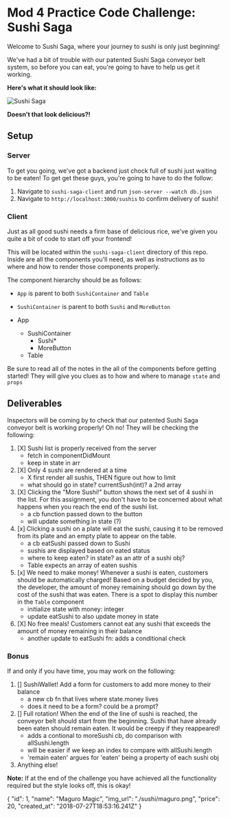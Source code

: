 # Mod 4 Practice Code Challenge: Sushi Saga

Welcome to Sushi Saga, where your journey to sushi is only just beginning!

We've had a bit of trouble with our patented Sushi Saga conveyor belt system, so before you can eat, you're going to have to help us get it working.

**Here's what it should look like:**

![Sushi Saga](https://raw.githubusercontent.com/learn-co-curriculum/React-Practice-Code-Challenge/master/sushi-saga-demo.gif)

**Doesn't that look delicious?!**

## Setup

### Server

To get you going, we've got a backend just chock full of sushi just waiting to be eaten! To get get these guys, you're going to have to do the follow:

1. Navigate to `sushi-saga-client` and run `json-server --watch db.json`
2. Navigate to `http://localhost:3000/sushis` to confirm delivery of sushi!


### Client

Just as all good sushi needs a firm base of delicious rice, we've given you quite a bit of code to start off your frontend!

This will be located within the `sushi-saga-client` directory of this repo. Inside are all the components you'll need, as well as instructions as to where and how to render those components properly.

The component hierarchy should be as follows:

- `App` is parent to both `SushiContainer` and `Table`
- `SushiContainer` is parent to both `Sushi` and `MoreButton`

- App
    - SushiContainer
        - Sushi*
        - MoreButton
    - Table

Be sure to read all of the notes in the all of the components before getting started! They will give you clues as to how and where to manage `state` and `props`

## Deliverables

Inspectors will be coming by to check that our patented Sushi Saga conveyor belt is working properly! Oh no! They will be checking the following:

1. [X] Sushi list is properly received from the server
    - fetch in componentDidMount
    - keep in state in arr
2. [X] Only 4 sushi are rendered at a time
    -  X first render all sushis, THEN figure out how to limit
    - what should go in state? currentSush(int)? a 2nd array
3. [X] Clicking the "More Sushi!" button shows the next set of 4 sushi in the list. For this assignment, you don't have to be concerned about what happens when you reach the end of the sushi list.
    - a cb function passed down to the button
    - will update something in state (?)
4. [x] Clicking a sushi on a plate will eat the sushi, causing it to be removed from its plate and an empty plate to appear on the table.
    - a cb eatSushi passed down to Sushi
    - sushis are displayed based on eated status
    - where to keep eaten? in state? as an attr of a sushi obj?
    - Table expects an array of eaten sushis
5. [x] We need to make money! Whenever a sushi is eaten, customers should be automatically charged! Based on a budget decided by you, the developer, the amount of money remaining should go down by the cost of the sushi that was eaten. There is a spot to display this number in the `Table` component
    - initialize state with money: integer
    - update eatSushi to also update money in state
6. [X] No free meals! Customers cannot eat any sushi that exceeds the amount of money remaining in their balance
    - another update to eatSushi fn: adds a conditional check

### Bonus

If and only if you have time, you may work on the following:

1. [] SushiWallet! Add a form for customers to add more money to their balance
    - a new cb fn that lives where state.money lives
    - does it need to be a form? could be a prompt?
2. [] Full rotation! When the end of the line of sushi is reached, the conveyor belt should start from the beginning. Sushi that have already been eaten should remain eaten. It would be creepy if they reappeared!
    - adds a contional to moreSushi cb, do comparison with allSushi.length
    - will be easier if we keep an index to compare with allSushi.length
    - 'remain eaten' argues for 'eaten' being a property of each sushi obj
3. Anything else!

**Note:** If at the end of the challenge you have achieved all the functionality required but the style looks off, this is okay!

{
      "id": 1,
      "name": "Maguro Magic",
      "img_url": "./sushi/maguro.png",
      "price": 20,
      "created_at": "2018-07-27T18:53:16.241Z"
}